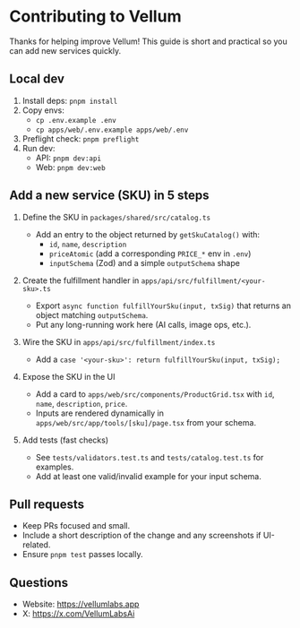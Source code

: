 # Contributing to Vellum

Thanks for helping improve Vellum! This guide is short and practical so you can add new services quickly.

## Local dev

1. Install deps: `pnpm install`
2. Copy envs:
   - `cp .env.example .env`
   - `cp apps/web/.env.example apps/web/.env`
3. Preflight check: `pnpm preflight`
4. Run dev:
   - API: `pnpm dev:api`
   - Web: `pnpm dev:web`

## Add a new service (SKU) in 5 steps

1) Define the SKU in `packages/shared/src/catalog.ts`
   - Add an entry to the object returned by `getSkuCatalog()` with:
     - `id`, `name`, `description`
     - `priceAtomic` (add a corresponding `PRICE_*` env in `.env`)
     - `inputSchema` (Zod) and a simple `outputSchema` shape

2) Create the fulfillment handler in `apps/api/src/fulfillment/<your-sku>.ts`
   - Export `async function fulfillYourSku(input, txSig)` that returns an object matching `outputSchema`.
   - Put any long-running work here (AI calls, image ops, etc.).

3) Wire the SKU in `apps/api/src/fulfillment/index.ts`
   - Add a `case '<your-sku>': return fulfillYourSku(input, txSig);`

4) Expose the SKU in the UI
   - Add a card to `apps/web/src/components/ProductGrid.tsx` with `id`, `name`, `description`, `price`.
   - Inputs are rendered dynamically in `apps/web/src/app/tools/[sku]/page.tsx` from your schema.

5) Add tests (fast checks)
   - See `tests/validators.test.ts` and `tests/catalog.test.ts` for examples.
   - Add at least one valid/invalid example for your input schema.

## Pull requests

- Keep PRs focused and small.
- Include a short description of the change and any screenshots if UI-related.
- Ensure `pnpm test` passes locally.

## Questions

- Website: https://vellumlabs.app
- X: https://x.com/VellumLabsAi


